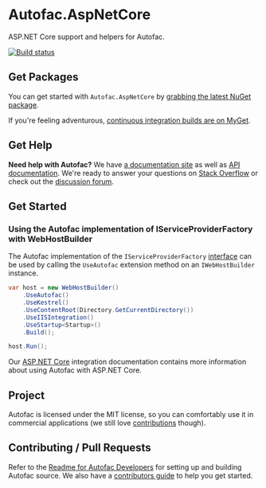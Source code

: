 # Autofac.AspNetCore

ASP.NET Core support and helpers for Autofac.

[![Build status](https://ci.appveyor.com/api/projects/status/qua467e2o7kvgqqa/branch/develop?svg=true)](https://ci.appveyor.com/project/Autofac/autofac-aspnetcore/branch/develop)

## Get Packages

You can get started with `Autofac.AspNetCore` by [grabbing the latest NuGet package](https://www.nuget.org/packages/Autofac.AspNetCore).

If you're feeling adventurous, [continuous integration builds are on MyGet](https://www.myget.org/gallery/autofac).

## Get Help

**Need help with Autofac?** We have [a documentation site](http://autofac.readthedocs.io/) as well as [API documentation](http://autofac.org/apidoc/). We're ready to answer your questions on [Stack Overflow](http://stackoverflow.com/questions/tagged/autofac) or check out the [discussion forum](https://groups.google.com/forum/#forum/autofac).

## Get Started

### Using the Autofac implementation of IServiceProviderFactory with WebHostBuilder

The Autofac implementation of the `IServiceProviderFactory` [interface](https://docs.microsoft.com/en-us/aspnet/core/api/microsoft.extensions.dependencyinjection.iserviceproviderfactory-1) can be used by calling the `UseAutofac` extension method on an `IWebHostBuilder` instance.

```C#
var host = new WebHostBuilder()
	.UseAutofac()
	.UseKestrel()
	.UseContentRoot(Directory.GetCurrentDirectory())
	.UseIISIntegration()
	.UseStartup<Startup>()
	.Build();

host.Run();
```

Our [ASP.NET Core](http://docs.autofac.org/en/latest/integration/aspnetcore.html) integration documentation contains more information about using Autofac with ASP.NET Core.

## Project

Autofac is licensed under the MIT license, so you can comfortably use it in commercial applications (we still love [contributions](http://autofac.readthedocs.io/en/latest/contributors.html) though).

## Contributing / Pull Requests

Refer to the [Readme for Autofac Developers](https://github.com/autofac/Autofac/blob/master/developers.md)
for setting up and building Autofac source. We also have a [contributors guide](http://autofac.readthedocs.io/en/latest/contributors.html) to help you get started.

